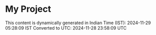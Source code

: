 # My Project

This content is dynamically generated in Indian Time (IST): 2024-11-29 05:28:09 IST
Converted to UTC: 2024-11-28 23:58:09 UTC
